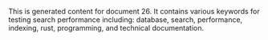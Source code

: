 This is generated content for document 26. It contains various keywords for testing search performance including: database, search, performance, indexing, rust, programming, and technical documentation.